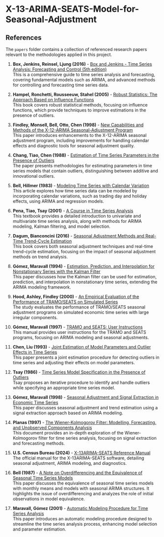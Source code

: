 # X-13-ARIMA-SEATS-Model-for-Seasonal-Adjustment

## References

The `papers` folder contains a collection of referenced research papers relevant to the methodologies applied in this project.

1. **Box, Jenkins, Reinsel, Ljung (2016)** - [Box and Jenkins - Time Series Analysis: Forecasting and Control (5th edition)](./papers/Box%20and%20Jenkins%20-%20Time%20Series%20Analysis_%20Forecasting%20and%20Control%20(PDFDrive).pdf)  
   This is a comprehensive guide to time series analysis and forecasting, covering fundamental models such as ARIMA, and advanced methods for controlling and forecasting time series data.

2. **Hampel, Ronchetti, Rousseeuw, Stahel (2005)** - [Robust Statistics: The Approach Based on Influence Functions](./papers/Hampel,%20Ronchetti,%20Rousseeuw,%20Stahel%20-%20Robust%20Statistics_%20The%20Approach%20Based%20on%20Influence%20Functions%20(2005).pdf)  
   This book covers robust statistical methods, focusing on influence functions, which provide techniques to improve estimations in the presence of outliers.

3. **Findley, Monsell, Bell, Otto, Chen (1998)** - [New Capabilities and Methods of the X-12-ARIMA Seasonal-Adjustment Program](./papers/findley%20Monsell%20Bell%20Otto%20and%20Chen%201998.pdf)  
   This paper introduces enhancements to the X-12-ARIMA seasonal adjustment program, including improvements for handling calendar effects and diagnostic tools for seasonal adjustment quality.

4. **Chang, Tiao, Chen (1988)** - [Estimation of Time Series Parameters in the Presence of Outliers](./papers/Chang%20Tiao%20and%20Chen%201988.pdf)  
   The paper presents methodologies for estimating parameters in time series models that contain outliers, distinguishing between additive and innovational outliers.

5. **Bell, Hillmer (1983)** - [Modeling Time Series with Calendar Variation](./papers/Bell%20and%20Hillmer%201983.pdf)  
   This article explores how time series data can be modeled by incorporating calendar variations, such as trading day and holiday effects, using ARIMA and regression models.

6. **Pena, Tiao, Tsay (2001)** - [A Course in Time Series Analysis](./papers/A%20Course%20in%20Time%20Series%20Analysis.pdf)  
   This textbook provides a detailed introduction to univariate and multivariate time series analysis, along with methods for ARIMA modeling, Kalman filtering, and model selection.

7. **Dagum, Bianconcini (2016)** - [Seasonal Adjustment Methods and Real-Time Trend-Cycle Estimation](./papers/seasonal%20adj%20in%20real%20time%20trend%20cycle.pdf)  
   This book covers both seasonal adjustment techniques and real-time trend-cycle estimation, focusing on the impact of seasonal adjustment methods on trend analysis.

8. **Gómez, Maravall (1994)** - [Estimation, Prediction, and Interpolation for Nonstationary Series with the Kalman Filter](./papers/Gmez_Marvella-1994_KALMAN_FILTERS.pdf)  
   This paper discusses how the Kalman filter can be used for estimation, prediction, and interpolation in nonstationary time series, extending the ARIMA modeling framework.

9. **Hood, Ashley, Findley (2000)** - [An Empirical Evaluation of the Performance of TRAMO/SEATS on Simulated Series](./papers/AN%20EMPIRICAL%20EVALUATION%20OF%20THE%20PERFORMANCE%20OF%20TRAMOSEATS%20ON.pdf)  
   The study evaluates the performance of TRAMO/SEATS seasonal adjustment programs on simulated economic time series with large irregular components.

10. **Gómez, Maravall (1997)** - [TRAMO and SEATS: User Instructions](./papers/New_tramo_seats_manual.pdf)  
    This manual provides user instructions for the TRAMO and SEATS programs, focusing on ARIMA modeling and seasonal adjustments.

11. **Chen, Liu (1993)** - [Joint Estimation of Model Parameters and Outlier Effects in Time Series](./papers/outlier_detection.pdf)  
    This paper presents a joint estimation procedure for detecting outliers in time series and adjusting their effects on model parameters.

12. **Tsay (1986)** - [Time Series Model Specification in the Presence of Outliers](./papers/Outlier_detection2.pdf)  
    Tsay proposes an iterative procedure to identify and handle outliers while specifying an appropriate time series model.

13. **Gómez, Maravall (1998)** - [Seasonal Adjustment and Signal Extraction in Economic Time Series](./papers/TRAMO_SEATS.pdf)  
    This paper discusses seasonal adjustment and trend estimation using a signal extraction approach based on ARIMA modeling.

14. **Planas (1997)** - [The Wiener-Kolmogorov Filter: Modelling, Forecasting, and Unobserved Components Analysis](./papers/Wiener-Kolmogorov%20Filter.pdf)  
    This document provides an in-depth exploration of the Wiener-Kolmogorov filter for time series analysis, focusing on signal extraction and forecasting methods.

15. **U.S. Census Bureau (2024)** - [X-13ARIMA-SEATS Reference Manual](./papers/X13ARIMASEATS_MANUAL.pdf)  
    The official manual for the X-13ARIMA-SEATS software, detailing seasonal adjustment, ARIMA modeling, and diagnostics.

16. **Bell (1987)** - [A Note on Overdifferencing and the Equivalence of Seasonal Time Series Models](./papers/bell%201987%20-%20Notes%20on%20Overdifferencing.pdf)  
   This paper discusses the equivalence of seasonal time series models with monthly means and models with seasonal ARIMA structures. It highlights the issue of overdifferencing and analyzes the role of initial observations in model equivalence.


17. **Maravall, Gómez (2001)** - [Automatic Modeling Procedure for Time Series Analysis](./papers/Gomez_marvella_2001a_automatic_modeling_procedure.pdf)  
    This paper introduces an automatic modeling procedure designed to streamline the time series analysis process, enhancing model selection and parameter estimation.





